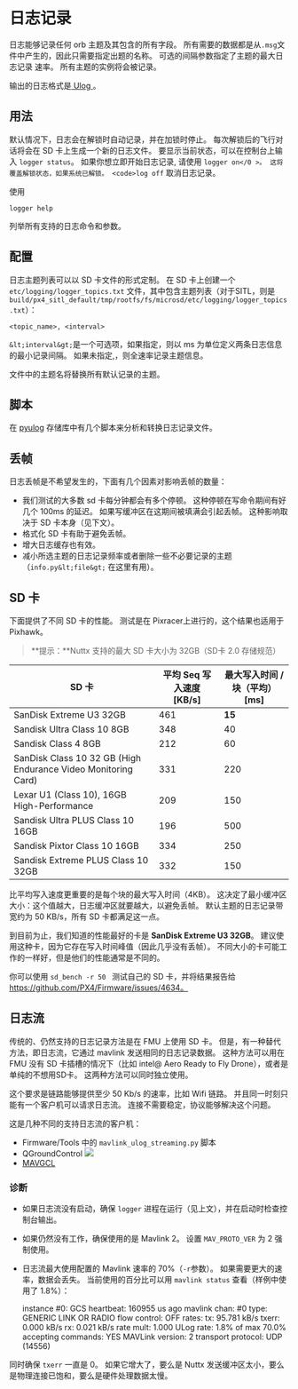 # 日志记录

日志能够记录任何 orb 主题及其包含的所有字段。 所有需要的数据都是从` .msg `文件中产生的，因此只需要指定出题的名称。 可选的间隔参数指定了主题的最大日志记录 速率。 所有主题的实例将会被记录。

输出的日志格式是[ Ulog ](../log/ulog_file_format.md)。

## 用法

默认情况下，日志会在解锁时自动记录，并在加锁时停止。 每次解锁后的飞行对话将会在 SD 卡上生成一个新的日志文件。 要显示当前状态，可以在控制台上输入 `logger status`。 如果你想立即开始日志记录, 请使用 `logger on</0 >。 这将覆盖解锁状态，如果系统已解锁。 <code>log off` 取消日志记录。

使用

    logger help
    

列举所有支持的日志命令和参数。

## 配置

日志主题列表可以以 SD 卡文件的形式定制。 在 SD 卡上创建一个 `etc/logging/logger_topics.txt` 文件，其中包含主题列表（对于SITL，则是`build/px4_sitl_default/tmp/rootfs/fs/microsd/etc/logging/logger_topics.txt`）：

    <topic_name>, <interval>
    

`&lt;interval&gt;`是一个可选项，如果指定，则以 ms 为单位定义两条日志信息的最小记录间隔。 如果未指定,，则全速率记录主题信息。

文件中的主题名将替换所有默认记录的主题。

## 脚本

在 [pyulog](https://github.com/PX4/pyulog) 存储库中有几个脚本来分析和转换日志记录文件。

## 丢帧

日志丢帧是不希望发生的，下面有几个因素对影响丢帧的数量：

- 我们测试的大多数 sd 卡每分钟都会有多个停顿。 这种停顿在写命令期间有好几个 100ms 的延迟。 如果写缓冲区在这期间被填满会引起丢帧。 这种影响取决于 SD 卡本身（见下文）。
- 格式化 SD 卡有助于避免丢帧。
- 增大日志缓存也有效。
- 减小所选主题的日志记录频率或者删除一些不必要记录的主题（`info.py&lt;file&gt;` 在这里有用）。

## SD 卡

下面提供了不同 SD 卡的性能。 测试是在 Pixracer上进行的，这个结果也适用于 Pixhawk。

> **提示：**Nuttx 支持的最大 SD 卡大小为 32GB（SD卡 2.0 存储规范）

| SD 卡                                                          | 平均 Seq 写入速度 [KB/s] | 最大写入时间 / 块（平均） [ms] |
| ------------------------------------------------------------- | ------------------ | ------------------- |
| SanDisk Extreme U3 32GB                                       | 461                | **15**              |
| Sandisk Ultra Class 10 8GB                                    | 348                | 40                  |
| Sandisk Class 4 8GB                                           | 212                | 60                  |
| SanDisk Class 10 32 GB (High Endurance Video Monitoring Card) | 331                | 220                 |
| Lexar U1 (Class 10), 16GB High-Performance                    | 209                | 150                 |
| Sandisk Ultra PLUS Class 10 16GB                              | 196                | 500                 |
| Sandisk Pixtor Class 10 16GB                                  | 334                | 250                 |
| Sandisk Extreme PLUS Class 10 32GB                            | 332                | 150                 |

比平均写入速度更重要的是每个块的最大写入时间（4KB）。 这决定了最小缓冲区大小：这个值越大，日志缓冲区就要越大，以避免丢帧。 默认主题的日志记录带宽约为 50 KB/s，所有 SD 卡都满足这一点。

到目前为止，我们知道的性能最好的卡是 **SanDisk Extreme U3 32GB**。 建议使用这种卡，因为它存在写入时间峰值（因此几乎没有丢帧）。 不同大小的卡可能工作的一样好，但是他们的性能通常是不同的。

你可以使用 `sd_bench -r 50 ` 测试自己的 SD 卡，并将结果报告给 https://github.com/PX4/Firmware/issues/4634。

## 日志流

传统的、仍然支持的日志记录方法是在 FMU 上使用 SD 卡。 但是，有一种替代方法，即日志流，它通过 mavlink 发送相同的日志记录数据。 这种方法可以用在 FMU 没有 SD 卡插槽的情况下（比如 intel@ Aero Ready to Fly Drone），或者是单纯的不想用SD卡。 这两种方法可以同时独立使用。

这个要求是链路能够提供至少 50 Kb/s 的速率，比如 Wifi 链路。 并且同一时刻只能有一个客户机可以请求日志流。 连接不需要稳定，协议能够解决这个问题。

这是几种不同的支持日志流的客户机：

- Firmware/Tools 中的 `mavlink_ulog_streaming.py` 脚本
- QGroundControl ![](../../assets/gcs/qgc-log-streaming.png)
- [MAVGCL](https://github.com/ecmnet/MAVGCL)

### 诊断

- 如果日志流没有启动，确保 `logger` 进程在运行（见上文），并在启动时检查控制台输出。
- 如果仍然没有工作，确保使用的是 Mavlink 2。 设置 `MAV_PROTO_VER` 为 2 强制使用。
- 日志流最大使用配置的 Mavlink 速率的 70%（`-r`参数）。 如果需要更大的速率，数据会丢失。 当前使用的百分比可以用 `mavlink status` 查看（样例中使用了 1.8%）：

    instance #0:
            GCS heartbeat:  160955 us ago
            mavlink chan: #0
            type:           GENERIC LINK OR RADIO
            flow control:   OFF
            rates:
            tx: 95.781 kB/s
            txerr: 0.000 kB/s
            rx: 0.021 kB/s
            rate mult: 1.000
            ULog rate: 1.8% of max 70.0%
            accepting commands: YES
            MAVLink version: 2
            transport protocol: UDP (14556)
    

同时确保 `txerr` 一直是 0。 如果它增大了，要么是 Nuttx 发送缓冲区太小，要么是物理连接已饱和，要么是硬件处理数据太慢。